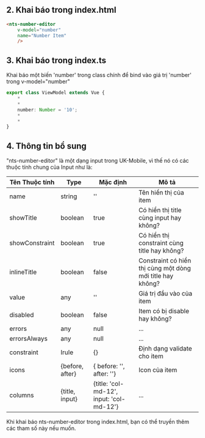 ## 2. Khai báo trong index.html

```html
<nts-number-editor 
    v-model="number" 
    name="Number Item"
    />
```

## 3. Khai báo trong index.ts

Khai báo một biến 'number' trong class chính để bind vào giá trị 'number' trong v-model="number"

```ts
export class ViewModel extends Vue {
    *
    *
    number: Number = '10';
    *
    *
}
```
## 4. Thông tin bổ sung

"nts-number-editor" là một dạng input trong UK-Mobile, vì thế nó có các thuộc tính chung của Input như là: 

| Tên Thuộc tính| Type | Mặc định | Mô tả |
| --------------|------| -------- | ------|
| name | string | '' | Tên hiển thị của item |
| showTitle | boolean | true | Có hiển thị title cùng input hay không? |
| showConstraint | boolean | true | Có hiển thị constraint cùng title hay không? |
| inlineTitle | boolean | false | Constraint có hiển thị cùng một dòng mới title hay không? |
| value | any | '' | Giá trị đầu vào của item |
| disabled | boolean | false | Item có bị disable hay không? |
| errors | any | null | ... |
| errorsAlways | any | null | ... |inlineTitle 
| constraint | Irule | {} | Định dạng validate cho item |
| icons | {before, after} | { before: '', after: ''} | Icon của item |
| columns | {title, input} | {title: 'col-md-12', input: 'col-md-12'} | ... |

Khi khai báo nts-number-editor trong index.html, bạn có thể truyền thêm các tham số này nếu muốn.  

